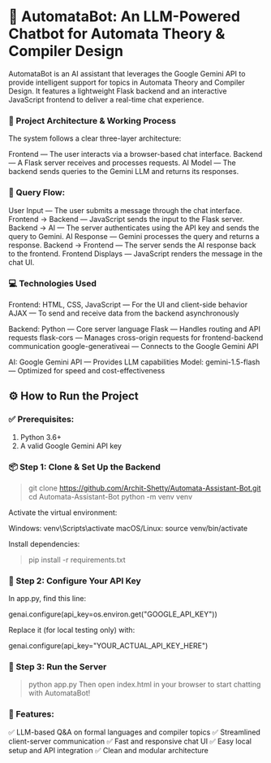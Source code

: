 # 🤖 AutomataBot: An LLM-Powered Chatbot for Automata Theory & Compiler Design
AutomataBot is an AI assistant that leverages the Google Gemini API to provide intelligent support for topics in Automata Theory and Compiler Design. It features a lightweight Flask backend and an interactive JavaScript frontend to deliver a real-time chat experience.

### 🧠 Project Architecture & Working Process
The system follows a clear three-layer architecture:

Frontend — The user interacts via a browser-based chat interface.
Backend — A Flask server receives and processes requests.
AI Model — The backend sends queries to the Gemini LLM and returns its responses.

### 🔄 Query Flow:

User Input — The user submits a message through the chat interface.
Frontend → Backend — JavaScript sends the input to the Flask server.
Backend → AI — The server authenticates using the API key and sends the query to Gemini.
AI Response — Gemini processes the query and returns a response.
Backend → Frontend — The server sends the AI response back to the frontend.
Frontend Displays — JavaScript renders the message in the chat UI.

### 💻 Technologies Used
Frontend:
HTML, CSS, JavaScript — For the UI and client-side behavior
AJAX — To send and receive data from the backend asynchronously

Backend:
Python — Core server language
Flask — Handles routing and API requests
flask-cors — Manages cross-origin requests for frontend-backend communication
google-generativeai — Connects to the Google Gemini API

AI:
Google Gemini API — Provides LLM capabilities
Model: gemini-1.5-flash — Optimized for speed and cost-effectiveness


## ⚙️ How to Run the Project
### ✅ Prerequisites:
1. Python 3.6+
2. A valid Google Gemini API key

### 📦 Step 1: Clone & Set Up the Backend

> git clone https://github.com/Archit-Shetty/Automata-Assistant-Bot.git
> cd Automata-Assistant-Bot
> python -m venv venv

Activate the virtual environment:

Windows: venv\Scripts\activate
macOS/Linux: source venv/bin/activate

Install dependencies:

> pip install -r requirements.txt

### 🔐 Step 2: Configure Your API Key
In app.py, find this line:

genai.configure(api_key=os.environ.get("GOOGLE_API_KEY"))

Replace it (for local testing only) with:

genai.configure(api_key="YOUR_ACTUAL_API_KEY_HERE")

### 🚀 Step 3: Run the Server

> python app.py
Then open index.html in your browser to start chatting with AutomataBot!

### 🧪 Features:

✅ LLM-based Q&A on formal languages and compiler topics
✅ Streamlined client-server communication
✅ Fast and responsive chat UI
✅ Easy local setup and API integration
✅ Clean and modular architecture
